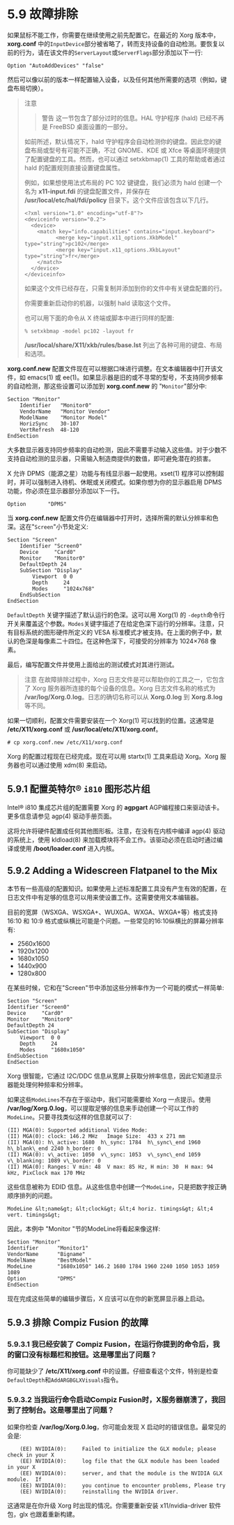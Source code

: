 # 5.9 故障排除
 
如果鼠标不能工作，你需要在继续使用之前先配置它。在最近的 Xorg 版本中，**xorg.conf** 中的`InputDevice`部分被省略了，转而支持设备的自动检测。要恢复以前的行为，请在该文件的`ServerLayout`或`ServerFlags`部分添加以下一行:

```
Option "AutoAddDevices" "false"
```

然后可以像以前的版本一样配置输入设备，以及任何其他所需要的选项（例如，键盘布局切换）。

> 注意
>> 警告
>> 这一节包含了部分过时的信息。HAL 守护程序 (hald) 已经不再是 FreeBSD 桌面设置的一部分。
> 
> 如前所述，默认情况下，hald 守护程序会自动检测你的键盘。因此您的键盘布局或型号有可能不正确，不过 GNOME、KDE 或 Xfce 等桌面环境提供了配置键盘的工具。然而，也可以通过 setxkbmap(1) 工具的帮助或者通过 hald 的配置规则直接设置键盘属性。
> 
> 例如，如果想使用法式布局的 PC 102 键键盘，我们必须为 hald 创建一个名为 **x11-input.fdi** 的键盘配置文件，并保存在 **/usr/local/etc/hal/fdi/policy** 目录下。这个文件应该包含以下几行。
> ```
> <?xml version="1.0" encoding="utf-8"?>
> <deviceinfo version="0.2">
>   <device>
>     <match key="info.capabilities" contains="input.keyboard">
> 	        <merge key="input.x11_options.XkbModel" type="string">pc102</merge>
> 	        <merge key="input.x11_options.XkbLayout" type="string">fr</merge>
>     </match>
>   </device>
> </deviceinfo>
> ```
> 如果这个文件已经存在，只需复制并添加到你的文件中有关键盘配置的行。
> 
> 你需要重新启动你的机器，以强制 hald 读取这个文件。
> 
> 也可以用下面的命令从 X 终端或脚本中进行同样的配置:
> 
> ```
> % setxkbmap -model pc102 -layout fr
> ```
> **/usr/local/share/X11/xkb/rules/base.lst** 列出了各种可用的键盘、布局和选项。

**xorg.conf.new** 配置文件现在可以根据口味进行调整。在文本编辑器中打开该文件，如 emacs(1) 或 ee(1)。如果显示器是旧的或不寻常的型号，不支持同步频率的自动检测，那这些设置可以添加到 **xorg.conf.new** 的 "`Monitor`"部分中:

```
Section "Monitor"
	Identifier   "Monitor0"
	VendorName   "Monitor Vendor"
	ModelName    "Monitor Model"
	HorizSync    30-107
	VertRefresh  48-120
EndSection
```


大多数显示器支持同步频率的自动检测，因此不需要手动输入这些值。对于少数不支持自动检测的显示器，只需输入制造商提供的数值，即可避免潜在的损害。

X 允许 DPMS（能源之星）功能与有线显示器一起使用。xset(1) 程序可以控制超时，并可以强制进入待机、休眠或关闭模式。如果你想为你的显示器启用 DPMS 功能，你必须在显示器部分添加以下一行。

```
Option       "DPMS"
```

当 **xorg.conf.new** 配置文件仍在编辑器中打开时，选择所需的默认分辨率和色深。这在"`Screen`"小节处定义:

```
Section "Screen"
	Identifier "Screen0"
	Device     "Card0"
	Monitor    "Monitor0"
	DefaultDepth 24
	SubSection "Display"
		Viewport  0 0
		Depth     24
		Modes     "1024x768"
	EndSubSection
EndSection
```

`DefaultDepth` 关键字描述了默认运行的色深。这可以用 Xorg(1) 的 `-depth`命令行开关来覆盖这个参数。`Modes`关键字描述了在给定色深下运行的分辨率。注意，只有目标系统的图形硬件所定义的 VESA 标准模式才被支持。在上面的例子中，默认的色深是每像素二十四位。在这种色深下，可接受的分辨率为 1024×768 像素。

最后，编写配置文件并使用上面给出的测试模式对其进行测试。

> 注意
> 在故障排除过程中，Xorg 日志文件是可以帮助你的工具之一，它包含了 Xorg 服务器所连接的每个设备的信息。Xorg 日志文件名称的格式为 **/var/log/Xorg.0.log**。日志的确切名称可以从 **Xorg.0.log** 到 **Xorg.8.log** 等不同。

如果一切顺利，配置文件需要安装在一个 Xorg(1) 可以找到的位置。这通常是 **/etc/X11/xorg.conf** 或 **/usr/local/etc/X11/xorg.conf**。

```
# cp xorg.conf.new /etc/X11/xorg.conf
```

Xorg 的配置过程现在已经完成。现在可以用 startx(1) 工具来启动 Xorg。Xorg 服务器也可以通过使用 xdm(8) 来启动。

## 5.9.1 配置英特尔® `i810` 图形芯片组

Intel® i810 集成芯片组的配置需要 Xorg 的 **agpgart** AGP编程接口来驱动该卡。更多信息请参见 agp(4) 驱动手册页面。

这将允许将硬件配置成任何其他图形板。注意，在没有在内核中编译 agp(4) 驱动的系统上，使用 kldload(8) 来加载模块将不会工作。该驱动必须在启动时通过编译或使用 **/boot/loader.conf** 进入内核。

## 5.9.2  Adding a Widescreen Flatpanel to the Mix

本节有一些高级的配置知识。如果使用上述标准配置工具没有产生有效的配置，在日志文件中有足够的信息可以用来使设置工作。这需要使用文本编辑器。

目前的宽屏（WSXGA、WSXGA+、WUXGA、WXGA、WXGA+等）格式支持 16:10 和 10:9 格式或纵横比可能是个问题。一些常见的16:10纵横比的屏幕分辨率有:

- 2560x1600
- 1920x1200
- 1680x1050
- 1440x900
- 1280x800

在某些时候，它和在"Screen"节中添加这些分辨率作为一个可能的模式一样简单:

```
Section "Screen"
Identifier "Screen0"
Device     "Card0"
Monitor    "Monitor0"
DefaultDepth 24
SubSection "Display"
	Viewport  0 0
	Depth     24
	Modes     "1680x1050"
EndSubSection
EndSection
```

Xorg 很智能，它通过 I2C/DDC 信息从宽屏上获取分辨率信息，因此它知道显示器能处理何种频率和分辨率。

如果这些`ModeLines`不存在于驱动中，我们可能需要给 Xorg 一点提示。使用 **/var/log/Xorg.0.log**，可以提取足够的信息来手动创建一个可以工作的`ModeLine`。只要寻找类似这样的信息就可以了:

```
(II) MGA(0): Supported additional Video Mode:
(II) MGA(0): clock: 146.2 MHz   Image Size:  433 x 271 mm
(II) MGA(0): h\_active: 1680  h\_sync: 1784  h\_sync\_end 1960 h\_blank\_end 2240 h_border: 0
(II) MGA(0): v\_active: 1050  v\_sync: 1053  v\_sync\_end 1059 v\_blanking: 1089 v\_border: 0
(II) MGA(0): Ranges: V min: 48  V max: 85 Hz, H min: 30  H max: 94 kHz, PixClock max 170 MHz
```

这些信息被称为 EDID 信息。从这些信息中创建一个`ModeLine`，只是把数字按正确顺序排列的问题。

```
ModeLine &lt;name&gt; &lt;clock&gt; &lt;4 horiz. timings&gt; &lt;4 vert. timings&gt;
```

因此，本例中 "Monitor "节的ModeLine将看起来像这样:

```
Section "Monitor"
Identifier      "Monitor1"
VendorName      "Bigname"
ModelName       "BestModel"
ModeLine        "1680x1050" 146.2 1680 1784 1960 2240 1050 1053 1059 1089
Option          "DPMS"
EndSection
```

现在完成这些简单的编辑步骤后，X 应该可以在你的新宽屏显示器上启动。

## 5.9.3 排除 Compiz Fusion 的故障

### 5.9.3.1 我已经安装了 Compiz Fusion，在运行你提到的命令后，我的窗口没有标题栏和按钮。这是哪里出了问题？

你可能缺少了 **/etc/X11/xorg.conf** 中的设置。仔细查看这个文件，特别是检查`DefaultDepth`和`AddARGBGLXVisuals`指令。

### 5.9.3.2 当我运行命令启动Compiz Fusion时，X服务器崩溃了，我回到了控制台。这是哪里出了问题？

如果你检查 **/var/log/Xorg.0.log**，你可能会发现 X 启动时的错误信息。最常见的会是:

```
    (EE) NVIDIA(0):     Failed to initialize the GLX module; please check in your X
    (EE) NVIDIA(0):     log file that the GLX module has been loaded in your X
    (EE) NVIDIA(0):     server, and that the module is the NVIDIA GLX module.  If
    (EE) NVIDIA(0):     you continue to encounter problems, Please try
    (EE) NVIDIA(0):     reinstalling the NVIDIA driver.
```

这通常是在你升级 Xorg 时出现的情况。你需要重新安装 x11/nvidia-driver 软件包，glx 也跟着重新构建。
